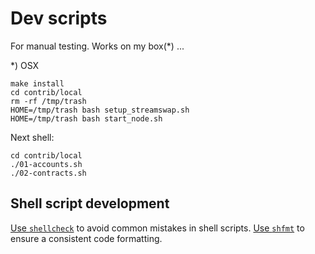 # Dev scripts
For manual testing. Works on my box(*) ...


*) OSX

```
make install
cd contrib/local
rm -rf /tmp/trash
HOME=/tmp/trash bash setup_streamswap.sh
HOME=/tmp/trash bash start_node.sh
```

Next shell:

```
cd contrib/local
./01-accounts.sh
./02-contracts.sh
```

## Shell script development

[Use `shellcheck`](https://www.shellcheck.net/) to avoid common mistakes in shell scripts.
[Use `shfmt`](https://github.com/mvdan/sh) to ensure a consistent code formatting.
